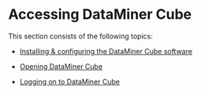 # Accessing DataMiner Cube

This section consists of the following topics:

- [Installing & configuring the DataMiner Cube software](Installing_configuring_the_DataMiner_Cube_software.md#installing--configuring-the-dataminer-cube-software)

- [Opening DataMiner Cube](Opening_DataMiner_Cube.md)

- [Logging on to DataMiner Cube](Logging_on_to_DataMiner_Cube.md)
